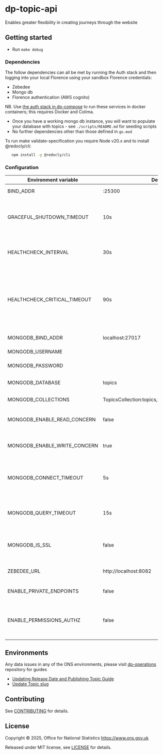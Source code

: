 # dp-topic-api

Enables greater flexibility in creating journeys through the website

## Getting started

* Run `make debug`

### Dependencies

The follow dependencies can all be met by running the Auth stack and then logging into your local Florence using your sandbox Florence credentials:
* Zebedee
* Mongo db
* Florence authentication (AWS cognito)

NB. Use [the auth stack in dp-compose](https://github.com/ONSdigital/dp-compose/v2/stacks/auth) to run these services in docker containers; this requires Docker and Colima.

* Once you have a working mongo db instance, you will want to populate your database with topics - see `./scripts/README.md` for seeding scripts
* No further dependencies other than those defined in `go.mod`

To run make validate-specification you require Node v20.x and to install @redocly/cli:

```sh
   npm install -g @redocly/cli
```

### Configuration

| Environment variable         | Default                                           | Description                                                                                                        |
|------------------------------|---------------------------------------------------|--------------------------------------------------------------------------------------------------------------------|
| BIND_ADDR                    | :25300                                            | The host and port to bind to                                                                                       |
| GRACEFUL_SHUTDOWN_TIMEOUT    | 10s                                               | The graceful shutdown timeout in seconds (`time.Duration` format)                                                  |
| HEALTHCHECK_INTERVAL         | 30s                                               | Time between self-healthchecks (`time.Duration` format)                                                            |
| HEALTHCHECK_CRITICAL_TIMEOUT | 90s                                               | Time to wait until an unhealthy dependent propagates its state to make this app unhealthy (`time.Duration` format) |
| MONGODB_BIND_ADDR            | localhost:27017                                   | The MongoDB bind address                                                                                           |
| MONGODB_USERNAME             |                                                   | MongoDB Username                                                                                                   |
| MONGODB_PASSWORD             |                                                   | MongoDB Password                                                                                                   |
| MONGODB_DATABASE             | topics                                            | The MongoDB topics database                                                                                        |
| MONGODB_COLLECTIONS          | TopicsCollection:topics,ContentCollection:content | MongoDB collections                                                                                                |
| MONGODB_ENABLE_READ_CONCERN  | false                                             | Switch to use (or not) majority read concern                                                                       |
| MONGODB_ENABLE_WRITE_CONCERN | true                                              | Switch to use (or not) majority write concern                                                                      |
| MONGODB_CONNECT_TIMEOUT      | 5s                                                | The timeout when connecting to MongoDB (`time.Duration` format)                                                    |
| MONGODB_QUERY_TIMEOUT        | 15s                                               | The timeout for querying MongoDB (`time.Duration` format)                                                          |
| MONGODB_IS_SSL               | false                                             | Switch to use (or not) TLS when connecting to mongodb                                                              |
| ZEBEDEE_URL                  | http://localhost:8082                             | The URL to Zebedee (for authentication)                                                                            |
| ENABLE_PRIVATE_ENDPOINTS     | false                                             | Enable private endpoints for the API                                                                               |
| ENABLE_PERMISSIONS_AUTHZ     | false                                             | Enable/disable user/service permissions checking for private endpoints                                             |

## Environments

Any data issues in any of the ONS environments, please visit [dp-operations](https://github.com/ONSdigital/dp-operations) repository for guides

* [Updating Release Date and Publishing Topic Guide](https://github.com/ONSdigital/dp-operations/blob/main/data-fixes/update-topic-release-date.md#update-topic-release-date)
* [Update Topic slug](https://github.com/ONSdigital/dp-operations/blob/main/data-fixes/add-slug-to-topics.md)

## Contributing

See [CONTRIBUTING](CONTRIBUTING.md) for details.

## License

Copyright © 2025, Office for National Statistics <https://www.ons.gov.uk>

Released under MIT license, see [LICENSE](LICENSE.md) for details.
